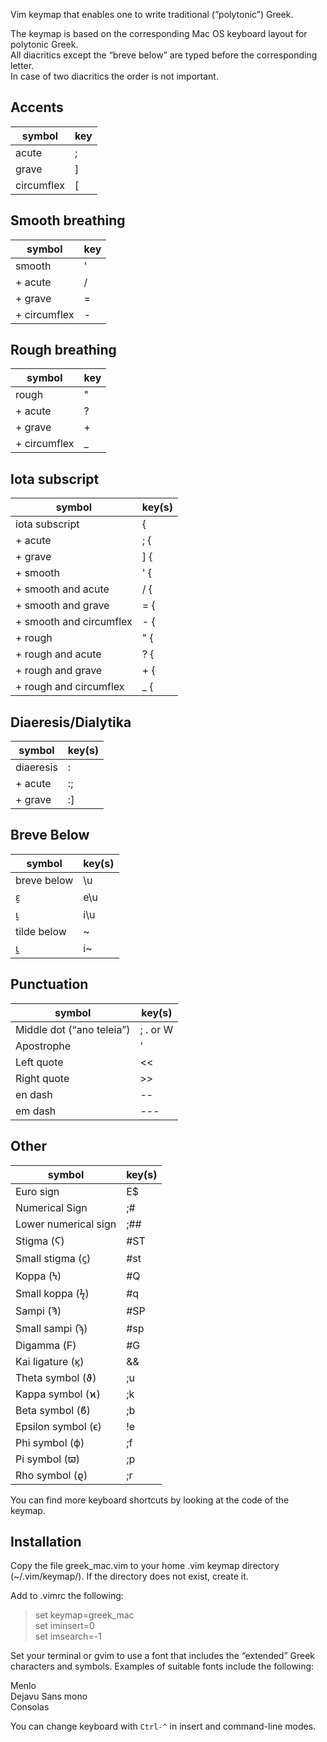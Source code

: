 Vim keymap that enables one to write traditional (“polytonic”) Greek.  

The keymap is based on the corresponding Mac OS keyboard layout for polytonic Greek.   
All diacritics except the “breve below” are typed before the corresponding letter.  
In case of two diacritics the order is not important.


Accents
-------
 symbol      | key
------------ | -------------
acute        | ;
grave        | ]
circumflex   | [


Smooth breathing
----------------
 symbol      | key
------------ | -------------
smooth       | '
+ acute      | /
+ grave      | =
+ circumflex | -


Rough breathing
---------------
 symbol      | key
------------ | -------------
rough        | "
+ acute      | ?
+ grave      | +
+ circumflex | _


Iota subscript
--------------
 symbol                   | key(s)
------------------------- | -------------
iota subscript            | {
+ acute                   | ; {
+ grave                   | ] {
+ smooth                  | ' {
+ smooth and acute        | / {
+ smooth and grave        | = {
+ smooth and circumflex   | - {
+ rough                   | " {
+ rough and acute         | ? {
+ rough and grave         | + {
+ rough and circumflex    | _ {


Diaeresis/Dialytika
-------------------
 symbol      | key(s)
------------ | -------------
diaeresis    | :
+ acute      | :;
+ grave      | :]

Breve Below
------------
symbol        | key(s)
------------  | -------------
breve below   | \u  
ε̮             | e\u  
ι̮             | i\u  
tilde below   | ~
ι̰             | i~



Punctuation
-----------
 symbol                    | key(s)
-------------------------- | -------------
Middle dot (“ano teleia”)  | ; . or W
Apostrophe                 | '
Left quote                 | <<
Right quote                | >>
en dash                    | --
em dash                    | ---


Other
-------
 symbol          | key(s)
---------------- | -------------
Euro sign        | E$
Numerical Sign   | ;# 
Lower numerical sign | ;##
Stigma (Ϛ)   | #ST
Small stigma (ϛ)       | #st
Koppa (Ϟ)        | #Q
Small koppa (ϟ)  | #q
Sampi (Ϡ)        | #SP
Small sampi (ϡ)  | #sp
Digamma (Ϝ)      | #G
Kai ligature (ϗ) | &&
Theta symbol (ϑ) | ;u
Kappa symbol (ϰ) | ;k
Beta symbol (ϐ)  | ;b
Epsilon symbol (ϵ)   | !e
Phi symbol (ϕ)   | ;f
Pi symbol (ϖ)    | ;p
Rho symbol (ϱ)   | ;r



You can find more keyboard shortcuts by looking at the code of the keymap.

Installation
------------
Copy the file greek\_mac.vim to your home .vim  keymap directory 
  (~/.vim/keymap/). If the directory does not exist, create it. 

Add to .vimrc the following: 

> set keymap=greek_mac  
> set iminsert=0   
> set imsearch=-1   

Set your terminal or gvim to use a font that includes the “extended” Greek characters and symbols. 
Examples of suitable fonts include the following: 

Menlo  
Dejavu Sans mono  
Consolas  

You can change keyboard with `Ctrl-^` in insert and command-line modes.
